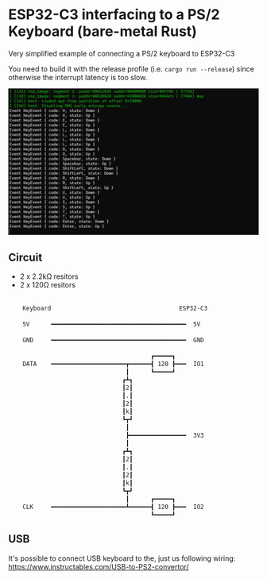 # ESP32-C3 interfacing to a PS/2 Keyboard (bare-metal Rust)

Very simplified example of connecting a PS/2 keyboard to ESP32-C3

You need to build it with the release profile (i.e. `cargo run --release`) since otherwise the interrupt latency is too slow.

![Screenshot](docs/screenshot.png "Screenshot")

## Circuit

- 2 x 2.2kΩ resitors
- 2 x 120Ω resitors
```

    Keyboard                                    ESP32-C3

    5V      ━━━━━━━━━━━━━━━━━━━━━━━━━━━━━━━━━━━━━━  5V

    GND     ━━━━━━━━━━━━━━━━━━━━━━━━━━━━━━━━━━━━━━  GND

                                        ┏━━━━━┓
    DATA    ━━━━━━━━━━━━━━━━━━━━━┳━━━━━━┫ 120 ┣━━━  IO1
                                 ┃      ┗━━━━━┛ 
                                ┏┻┓ 
                                ┃2┃ 
                                ┃.┃
                                ┃2┃
                                ┃k┃
                                ┗┳┛
                                 ┃
                                 ┣━━━━━━━━━━━━━━━━  3V3
                                 ┃
                                ┏┻┓
                                ┃2┃
                                ┃.┃
                                ┃2┃
                                ┃k┃
                                ┗┳┛
                                 ┃      ┏━━━━━┓
    CLK     ━━━━━━━━━━━━━━━━━━━━━┻━━━━━━┫ 120 ┣━━━  IO2
                                        ┗━━━━━┛                                                

```


## USB

It's possible to connect USB keyboard to the, just us following wiring:
https://www.instructables.com/USB-to-PS2-convertor/

